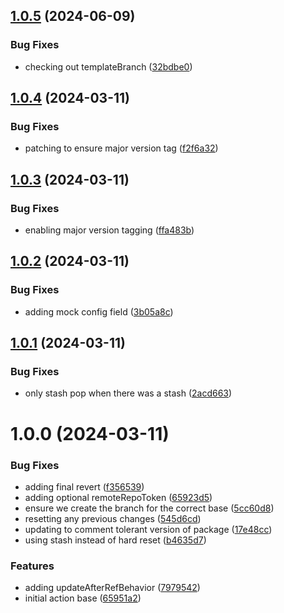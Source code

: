 ## [1.0.5](https://github.com/HanseltimeIndustries/template-repo-sync-action/compare/v1.0.4...v1.0.5) (2024-06-09)


### Bug Fixes

* checking out templateBranch ([32bdbe0](https://github.com/HanseltimeIndustries/template-repo-sync-action/commit/32bdbe0243a32af9438fdd595aead1b5599cd1d9))

## [1.0.4](https://github.com/HanseltimeIndustries/template-repo-sync-action/compare/v1.0.3...v1.0.4) (2024-03-11)


### Bug Fixes

* patching to ensure major version tag ([f2f6a32](https://github.com/HanseltimeIndustries/template-repo-sync-action/commit/f2f6a328cdc8bf0c785729d223d49330ba404a4f))

## [1.0.3](https://github.com/HanseltimeIndustries/template-repo-sync-action/compare/v1.0.2...v1.0.3) (2024-03-11)


### Bug Fixes

* enabling major version tagging ([ffa483b](https://github.com/HanseltimeIndustries/template-repo-sync-action/commit/ffa483bed308a953d520e74b46c965a04af7fde3))

## [1.0.2](https://github.com/HanseltimeIndustries/template-repo-sync-action/compare/v1.0.1...v1.0.2) (2024-03-11)


### Bug Fixes

* adding mock config field ([3b05a8c](https://github.com/HanseltimeIndustries/template-repo-sync-action/commit/3b05a8cd120a9342fc7d318428a6df907ea85910))

## [1.0.1](https://github.com/HanseltimeIndustries/template-repo-sync-action/compare/v1.0.0...v1.0.1) (2024-03-11)


### Bug Fixes

* only stash pop when there was a stash ([2acd663](https://github.com/HanseltimeIndustries/template-repo-sync-action/commit/2acd6630206f5cc8b07181c4796c28cf43452ff4))

# 1.0.0 (2024-03-11)


### Bug Fixes

* adding final revert ([f356539](https://github.com/HanseltimeIndustries/template-repo-sync-action/commit/f3565393028b4746e2558a1b49c103a51d2fe58f))
* adding optional remoteRepoToken ([65923d5](https://github.com/HanseltimeIndustries/template-repo-sync-action/commit/65923d50a9aed742da94191cde7bd7d9546c8372))
* ensure we create the branch for the correct base ([5cc60d8](https://github.com/HanseltimeIndustries/template-repo-sync-action/commit/5cc60d8064a2d7a039bd0c1cc5057aaa1806f477))
* resetting any previous changes ([545d6cd](https://github.com/HanseltimeIndustries/template-repo-sync-action/commit/545d6cdf9e53a3cc0693cd90c62186a17d91494f))
* updating to comment tolerant version of package ([17e48cc](https://github.com/HanseltimeIndustries/template-repo-sync-action/commit/17e48cc4785bfdc77106ec8bad42904d51acca7b))
* using stash instead of hard reset ([b4635d7](https://github.com/HanseltimeIndustries/template-repo-sync-action/commit/b4635d7c4e381a41d479256805b22b60aaf73f12))


### Features

* adding updateAfterRefBehavior ([7979542](https://github.com/HanseltimeIndustries/template-repo-sync-action/commit/79795423171c4d8e20c1922b9ec3ada68d32439b))
* initial action base ([65951a2](https://github.com/HanseltimeIndustries/template-repo-sync-action/commit/65951a2604045ffb32410f94c631a81a53053a99))

